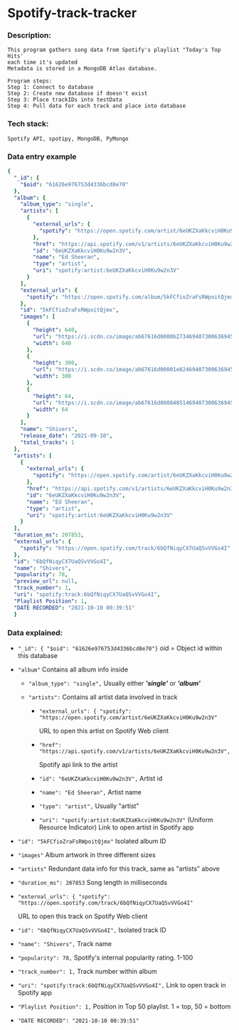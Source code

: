 
# Spotify-track-tracker

### Description:  

    This program gathers song data from Spotify's playlist "Today's Top Hits'
    each time it's updated
    Metadata is stored in a MongoDB Atlas database.
    
    Program steps:
    Step 1: Connect to database
    Step 2: Create new database if doesn't exist
    Step 3: Place trackIDs into testData
    Step 4: Pull data for each track and place into database

### Tech stack: 

    Spotify API, spotipy, MongoDB, PyMongo
    
### Data entry example

```yaml
{
  "_id": {
    "$oid": "61626e976753d4336bcd8e70"
  },
  "album": {
    "album_type": "single",
    "artists": [
      {
        "external_urls": {
          "spotify": "https://open.spotify.com/artist/6eUKZXaKkcviH0Ku9w2n3V"
        },
        "href": "https://api.spotify.com/v1/artists/6eUKZXaKkcviH0Ku9w2n3V",
        "id": "6eUKZXaKkcviH0Ku9w2n3V",
        "name": "Ed Sheeran",
        "type": "artist",
        "uri": "spotify:artist:6eUKZXaKkcviH0Ku9w2n3V"
      }
    ],
    "external_urls": {
      "spotify": "https://open.spotify.com/album/5kFCfioZraFsRWpoitQjmx"
    },
    "id": "5kFCfioZraFsRWpoitQjmx",
    "images": [
      {
        "height": 640,
        "url": "https://i.scdn.co/image/ab67616d0000b273469407300636945a5eb2d9ed",
        "width": 640
      },
      {
        "height": 300,
        "url": "https://i.scdn.co/image/ab67616d00001e02469407300636945a5eb2d9ed",
        "width": 300
      },
      {
        "height": 64,
        "url": "https://i.scdn.co/image/ab67616d00004851469407300636945a5eb2d9ed",
        "width": 64
      }
    ],
    "name": "Shivers",
    "release_date": "2021-09-10",
    "total_tracks": 1
  },
  "artists": [
    {
      "external_urls": {
        "spotify": "https://open.spotify.com/artist/6eUKZXaKkcviH0Ku9w2n3V"
      },
      "href": "https://api.spotify.com/v1/artists/6eUKZXaKkcviH0Ku9w2n3V",
      "id": "6eUKZXaKkcviH0Ku9w2n3V",
      "name": "Ed Sheeran",
      "type": "artist",
      "uri": "spotify:artist:6eUKZXaKkcviH0Ku9w2n3V"
    }
  ],
  "duration_ms": 207853,
  "external_urls": {
    "spotify": "https://open.spotify.com/track/6bQfNiqyCX7UaQSvVVGo4I"
  },
  "id": "6bQfNiqyCX7UaQSvVVGo4I",
  "name": "Shivers",
  "popularity": 78,
  "preview_url": null,
  "track_number": 1,
  "uri": "spotify:track:6bQfNiqyCX7UaQSvVVGo4I",
  "Playlist Position": 1,
  "DATE RECORDED": "2021-10-10 00:39:51"
  }
  ```

### Data explained:

  - `"_id": {
    "$oid": "61626e976753d4336bcd8e70"}`
     oid = Object id within this database
  - `"album"`
      Contains all album info inside
    - `"album_type": "single",`
        Usually either ***'single'*** or ***'album'***
    - `"artists":`
      Contains all artist data involved in track
      
       - `"external_urls": {
            "spotify": "https://open.spotify.com/artist/6eUKZXaKkcviH0Ku9w2n3V"`
        
           URL to open this artist on Spotify Web client 
        
       - `"href": "https://api.spotify.com/v1/artists/6eUKZXaKkcviH0Ku9w2n3V",`
        
          Spotify api link to the artist
        - `"id": "6eUKZXaKkcviH0Ku9w2n3V",`
            Artist id
            
        - `"name": "Ed Sheeran",`
            Artist name

        - `"type": "artist",`
            Usually "artist"
          
        - `"uri": "spotify:artist:6eUKZXaKkcviH0Ku9w2n3V"`
            (Uniform Resource Indicator) Link to open artist in Spotify app
   - `"id": "5kFCfioZraFsRWpoitQjmx"`
       Isolated album ID
   - `"images"`
      Album artwork in three different sizes
   - `"artists"`
       Redundant data info for this track, same as "artists" above
   - `"duration_ms": 207853`
      Song length in milliseconds
   - `"external_urls": {
    "spotify": "https://open.spotify.com/track/6bQfNiqyCX7UaQSvVVGo4I"`
    
      URL to open this track on Spotify Web client
      
   - `"id": "6bQfNiqyCX7UaQSvVVGo4I",`
      Isolated track ID
      
   - `"name": "Shivers",`
       Track name
   - `"popularity": 78,`
      Spotify's internal popularity rating. 1-100
   - `"track_number": 1,`
      Track number within album
   - `"uri": "spotify:track:6bQfNiqyCX7UaQSvVVGo4I",`
      Link to open track in Spotify app
   - `"Playlist Position": 1,`
      Position in Top 50 playlist. 1 = top, 50 = bottom
   - `"DATE RECORDED": "2021-10-10 00:39:51"`
